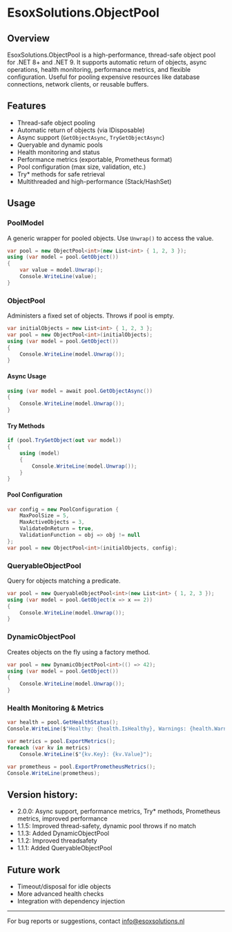 # EsoxSolutions.ObjectPool

## Overview

EsoxSolutions.ObjectPool is a high-performance, thread-safe object pool for .NET 8+ and .NET 9. It supports automatic return of objects, async operations, health monitoring, performance metrics, and flexible configuration. Useful for pooling expensive resources like database connections, network clients, or reusable buffers.

## Features
    
- Thread-safe object pooling
- Automatic return of objects (via IDisposable)
- Async support (`GetObjectAsync`, `TryGetObjectAsync`)
- Queryable and dynamic pools
- Health monitoring and status
- Performance metrics (exportable, Prometheus format)
- Pool configuration (max size, validation, etc.)
- Try* methods for safe retrieval
- Multithreaded and high-performance (Stack/HashSet)

## Usage

### PoolModel
A generic wrapper for pooled objects. Use `Unwrap()` to access the value.

```csharp
var pool = new ObjectPool<int>(new List<int> { 1, 2, 3 });
using (var model = pool.GetObject())
{
    var value = model.Unwrap();
    Console.WriteLine(value);
}
```

### ObjectPool
Administers a fixed set of objects. Throws if pool is empty.

```csharp
var initialObjects = new List<int> { 1, 2, 3 };
var pool = new ObjectPool<int>(initialObjects);
using (var model = pool.GetObject())
{
    Console.WriteLine(model.Unwrap());
}
```

#### Async Usage
```csharp
using (var model = await pool.GetObjectAsync())
{
    Console.WriteLine(model.Unwrap());
}
```

#### Try Methods
```csharp
if (pool.TryGetObject(out var model))
{
    using (model)
    {
        Console.WriteLine(model.Unwrap());
    }
}
```

#### Pool Configuration
```csharp
var config = new PoolConfiguration {
    MaxPoolSize = 5,
    MaxActiveObjects = 3,
    ValidateOnReturn = true,
    ValidationFunction = obj => obj != null
};
var pool = new ObjectPool<int>(initialObjects, config);
```

### QueryableObjectPool
Query for objects matching a predicate.

```csharp
var pool = new QueryableObjectPool<int>(new List<int> { 1, 2, 3 });
using (var model = pool.GetObject(x => x == 2))
{
    Console.WriteLine(model.Unwrap());
}
```

### DynamicObjectPool
Creates objects on the fly using a factory method.

```csharp
var pool = new DynamicObjectPool<int>(() => 42);
using (var model = pool.GetObject())
{
    Console.WriteLine(model.Unwrap());
}
```

### Health Monitoring & Metrics

```csharp
var health = pool.GetHealthStatus();
Console.WriteLine($"Healthy: {health.IsHealthy}, Warnings: {health.WarningCount}");

var metrics = pool.ExportMetrics();
foreach (var kv in metrics)
    Console.WriteLine($"{kv.Key}: {kv.Value}");

var prometheus = pool.ExportPrometheusMetrics();
Console.WriteLine(prometheus);
```

## Version history:
* 2.0.0: Async support, performance metrics, Try* methods, Prometheus metrics, improved performance
* 1.1.5: Improved thread-safety, dynamic pool throws if no match
* 1.1.3: Added DynamicObjectPool
* 1.1.2: Improved threadsafety
* 1.1.1: Added QueryableObjectPool

## Future work
- Timeout/disposal for idle objects
- More advanced health checks
- Integration with dependency injection

---
For bug reports or suggestions, contact [info@esoxsolutions.nl](info@esoxsolutions.nl)

